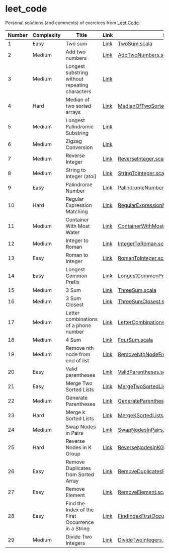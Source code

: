 # leet_code

Personal solutions (and comments) of exercices from [Leet Code](https://leetcode.com).

| Number | Complexity | Title                                              | Link                                                                                                  | Scala                                                                                                     |
|--------|------------|----------------------------------------------------|-------------------------------------------------------------------------------------------------------|-----------------------------------------------------------------------------------------------------------|
| 1      | Easy       | Two sum                                            | [Link](https://leetcode.com/problems/two-sum/description/)                                            | [TwoSum.scala](../master/src/main/scala/TwoSum.scala)                                                     |
| 2      | Medium     | Add two numbers                                    | [Link](https://leetcode.com/problems/add-two-numbers/description/)                                    | [AddTwoNumbers.scala](../master/src/main/scala/AddTwoNumbers.scala)                                       |
| 3      | Medium     | Longest substring without repeating characters     | [Link](https://leetcode.com/problems/longest-substring-without-repeating-characters/description/)     | []()                                                                                                      |
| 4      | Hard       | Median of two sorted arrays                        | [Link](https://leetcode.com/problems/median-of-two-sorted-arrays/description/)                        | [MedianOfTwoSortedArrays.scala](../master/src/main/scala/MedianOfTwoSortedArrays.scala)                   |
| 5      | Medium     | Longest Palindromic Substring                      | [Link](https://leetcode.com/problems/longest-substring-without-repeating-characters/description/)     | []()                                                                                                      |
| 6      | Medium     | Zigzag Conversion                                  | [Link](https://leetcode.com/problems/zigzag-conversion/description/)                                  | []()                                                                                                      |
| 7      | Medium     | Reverse Integer                                    | [Link](https://leetcode.com/problems/reverse-integer)                                                 | [ReverseInteger.scala](../master/src/main/scala/ReverseInteger.scala)                                     |
| 8      | Medium     | String to Integer (atoi)                           | [Link](https://leetcode.com/problems/string-to-integer-atoi)                                          | [StringToInteger.scala](../master/src/main/scala/StringToInteger.scala)                                   |
| 9      | Easy       | Palindrome Number                                  | [Link](https://leetcode.com/problems/palindrome-number/description/)                                  | [PalindromeNumber.scala](../master/src/main/scala/PalindromeNumber.scala)                                 |
| 10     | Hard       | Regular Expression Matching                        | [Link](https://leetcode.com/problems/regular-expression-matching/description/)                        | [RegularExpressionMatching.scala](../master/src/main/scala/RegularExpressionMatching.scala)               |
| 11     | Medium     | Container With Most Water                          | [Link](https://leetcode.com/problems/container-with-most-water)                                       | [ContainerWithMostWater.scala](../master/src/main/scala/ContainerWithMostWater.scala)                     |
| 12     | Medium     | Integer to Roman                                   | [Link](https://leetcode.com/problems/integer-to-roman/description/)                                   | [IntegerToRoman.scala](../master/src/main/scala/IntegerToRoman.scala)                                     |
| 13     | Easy       | Roman to Integer                                   | [Link](https://leetcode.com/problems/roman-to-integer/description)                                    | [RomanToInteger.scala](../master/src/main/scala/RomanToInteger.scala)                                     |
| 14     | Easy       | Longest Common Prefix                              | [Link](https://leetcode.com/problems/longest-common-prefix/description)                               | [LongestCommonPrefix.scala](../master/src/main/scala/LongestCommonPrefix.scala)                           |
| 15     | Medium     | 3 Sum                                              | [Link](https://leetcode.com/problems/3sum/description)                                                | [ThreeSum.scala](../master/src/main/scala/ThreeSum.scala)                                                 |
| 16     | Medium     | 3 Sum Closest                                      | [Link](https://leetcode.com/problems/3sum-closest/description)                                        | [ThreeSumClosest.scala](../master/src/main/scala/ThreeSumClosest.scala)                                   |
| 17     | Medium     | Letter combinations of a phone number              | [Link](https://leetcode.com/problems/letter-combinations-of-a-phone-number/description/)              | [LetterCombinationsOfAPhoneNumber.scala](../master/src/main/scala/LetterCombinationsOfAPhoneNumber.scala) |
| 18     | Medium     | 4 Sum                                              | [Link](https://leetcode.com/problems/4sum/description/)                                               | [FourSum.scala](../master/src/main/scala/FourSum.scala)                                                   |
| 19     | Medium     | Remove nth node from end of list                   | [Link](https://leetcode.com/problems/remove-nth-node-from-end-of-list/description/)                   | [RemoveNthNodeFromEndOfList.scala](../master/src/main/scala/RemoveNthNodeFromEndOfList.scala)             |
| 20     | Easy       | Valid parentheses                                  | [Link](https://leetcode.com/problems/valid-parentheses/description)                                   | [ValidParentheses.scala](../master/src/main/scala/ValidParentheses.scala)                                 |
| 21     | Easy       | Merge Two Sorted Lists                             | [Link](https://leetcode.com/problems/merge-two-sorted-lists/description)                              | [MergeTwoSortedLists.scala](../master/src/main/scala/MergeTwoSortedLists.scala)                           |
| 22     | Medium     | Generate Parentheses                               | [Link](https://leetcode.com/problems/generate-parentheses/description/)                               | [GenerateParentheses.scala](../master/src/main/scala/GenerateParentheses.scala)                           |
| 23     | Hard       | Merge k Sorted Lists                               | [Link](https://leetcode.com/problems/merge-k-sorted-lists/description/)                               | [MergeKSortedLists.scala](../master/src/main/scala/MergeKSortedLists.scala)                               |
| 24     | Medium     | Swap Nodes in Pairs                                | [Link](https://leetcode.com/problems/swap-nodes-in-pairs/description/)                                | [SwapNodesInPairs.scala](../master/src/main/scala/SwapNodesInPairs.scala)                                 |
| 25     | Hard       | Reverse Nodes in K Group                           | [Link](https://leetcode.com/problems/reverse-nodes-in-k-group/description/)                           | [ReverseNodesInKGroup.scala](../master/src/main/scala/ReverseNodesInKGroup.scala)                         |
| 26     | Easy       | Remove Duplicates from Sorted Array                | [Link](https://leetcode.com/problems/remove-duplicates-from-sorted-array/description)                 | [RemoveDuplicatesFromSortedArray.scala](../master/src/main/scala/RemoveDuplicatesFromSortedArray.scala)   |
| 27     | Easy       | Remove Element                                     | [Link](https://leetcode.com/problems/remove-element/description)                                      | [RemoveElement.scala](../master/src/main/scala/RemoveElement.scala)                                       |
| 28     | Easy       | Find the Index of the First Occurrence in a String | [Link](https://leetcode.com/problems/find-the-index-of-the-first-occurrence-in-a-string/description/) | [FindIndexFirstOccurrenceString.scala](../master/src/main/scala/FindIndexFirstOccurrenceString.scala)     |
| 29     | Medium     | Divide Two Integers                                | [Link](https://leetcode.com/problems/divide-two-integers/description/)                                | [DivideTwoIntegers.scala](../master/src/main/scala/DivideTwoIntegers.scala)                               |